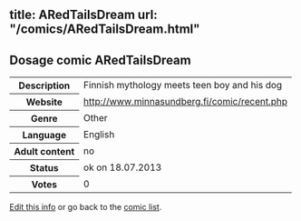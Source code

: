 title: ARedTailsDream
url: "/comics/ARedTailsDream.html"
---
Dosage comic ARedTailsDream
-----------------------------------------

<p id="msg"></p>
<script type="text/javascript">
if (window.location.search === '?edit_info_mail=sent_ok') {
  var elem = document.getElementById("msg");
  elem.innerHTML = 'Edited information sucessfully sent for review, which is usually done daily. Thanks!';
  elem.className = 'ok';
}
</script>
<table class="comicinfo">
<tr>
<th>Description</th><td>Finnish mythology meets teen boy and his dog</td>
</tr>
<tr>
<th>Website</th><td><a href="http://www.minnasundberg.fi/comic/recent.php">http://www.minnasundberg.fi/comic/recent.php</a></td>
</tr>
<tr>
<th>Genre</th><td>Other</td>
</tr>
<tr>
<th>Language</th><td>English</td>
</tr>
<tr>
<th>Adult content</th><td>no</td>
</tr>
<tr>
<th>Status</th><td>ok on 18.07.2013</td>
</tr>
<tr>
<th>Votes</th><td>0</td>
</tr>
</table>

[Edit this info](ARedTailsDream_edit.html) or go back to the [comic list](../comic-index.html).
